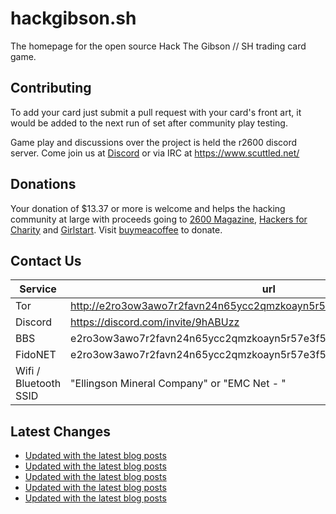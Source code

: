 # hackgibson.sh
The homepage for the open source Hack The Gibson // SH trading card game.


## Contributing

To add your card just submit a pull request with your card's front art, it would be added to the next run of set after community play testing.

Game play and discussions over the project is held the r2600 discord server. Come join us at [Discord](https://discord.com/invite/9hABUzz) or via IRC at https://www.scuttled.net/


## Donations

Your donation of $13.37 or more is welcome and helps the hacking community at large with proceeds going to [2600 Magazine](https://2600.com/), [Hackers for Charity](https://hackersforcharity.org) and [Girlstart](https://girlstart.org).  Visit [buymeacoffee](https://www.buymeacoffee.com/hackgibson.sh) to donate.


## Contact Us

Service | url
-|-
Tor | http://e2ro3ow3awo7r2favn24n65ycc2qmzkoayn5r57e3f56nvjwdcgg32ad.onion
Discord | https://discord.com/invite/9hABUzz
BBS | e2ro3ow3awo7r2favn24n65ycc2qmzkoayn5r57e3f56nvjwdcgg32ad.onion:23
FidoNET | e2ro3ow3awo7r2favn24n65ycc2qmzkoayn5r57e3f56nvjwdcgg32ad.onion:24554
Wifi / Bluetooth SSID | "Ellingson Mineral Company" or "EMC Net - <fidonet address>"

## Latest Changes
<!-- BLOG-POST-LIST:START -->
- [Updated with the latest blog posts](https://github.com/DFW2600/hackgibson.sh/commit/7df6527127e4e0b5048e8353a8f7321d3e244044)
- [Updated with the latest blog posts](https://github.com/DFW2600/hackgibson.sh/commit/fed88d11251dc9545dc6817c330e79bd3b01a493)
- [Updated with the latest blog posts](https://github.com/DFW2600/hackgibson.sh/commit/d571ecf546578520af53d25a3ba4273b01107e91)
- [Updated with the latest blog posts](https://github.com/DFW2600/hackgibson.sh/commit/45b4df8e72159eb1b7b299d9ad638f5db4efa9a8)
- [Updated with the latest blog posts](https://github.com/DFW2600/hackgibson.sh/commit/cf8046f4fab9bb46a045af0829a516f0956bdd81)
<!-- BLOG-POST-LIST:END -->
